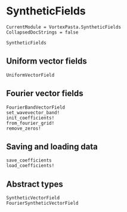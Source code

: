 # SyntheticFields

```@meta
CurrentModule = VortexPasta.SyntheticFields
CollapsedDocStrings = false
```

```@docs
SyntheticFields
```

## Uniform vector fields

```@docs
UniformVectorField
```

## Fourier vector fields

```@docs
FourierBandVectorField
set_wavevector_band!
init_coefficients!
from_fourier_grid!
remove_zeros!
```

## Saving and loading data

```@docs
save_coefficients
load_coefficients!
```

## Abstract types

```@docs
SyntheticVectorField
FourierSyntheticVectorField
```
